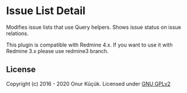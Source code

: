 # Issue List Detail

Modifies issue lists that use Query helpers. Shows issue status on issue relations.

This plugin is compatible with Redmine 4.x. If you want to use it with Redmine 3.x please use redmine3 branch.


## License

Copyright (c) 2016 - 2020 Onur Küçük. Licensed under [GNU GPLv2](LICENSE)

